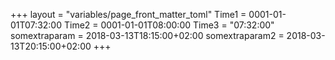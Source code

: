 +++
layout         = "variables/page_front_matter_toml"
Time1          = 0001-01-01T07:32:00
Time2          = 0001-01-01T08:00:00
Time3          = "07:32:00"
somextraparam  = 2018-03-13T18:15:00+02:00
somextraparam2 = 2018-03-13T20:15:00+02:00
+++

